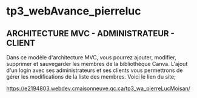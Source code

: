 ﻿# tp3_webAvance_pierreluc

## ARCHITECTURE MVC - ADMINISTRATEUR - CLIENT



Dans ce modèle d'architecture MVC, vous pourrez ajouter, modifier, supprimer et sauvegarder les membres de la bibliothèque Canva. L'ajout d'un login avec ses administrateurs et ses clients vous permettrons de gérer les modifications de la liste des membres. Voici le lien du site;

https://e2194803.webdev.cmaisonneuve.qc.ca/tp3_wa_pierreLucMoisan/
